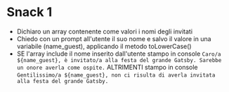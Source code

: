 # Snack 1
- Dichiaro un array contenente come valori i nomi degli invitati
- Chiedo con un prompt all'utente il suo nome e salvo il valore in una variabile (name_guest), applicando il metodo toLowerCase()
- SE l'array include il nome inserito dall'utente
    stampo in console `Caro/a ${name_guest}, è invitato/a alla festa del grande Gatsby. Sarebbe un onore averla come ospite.`
  ALTRIMENTI
    stampo in console `Gentilissimo/a ${name_guest}, non ci risulta di averla invitata alla festa del grande Gatsby.`